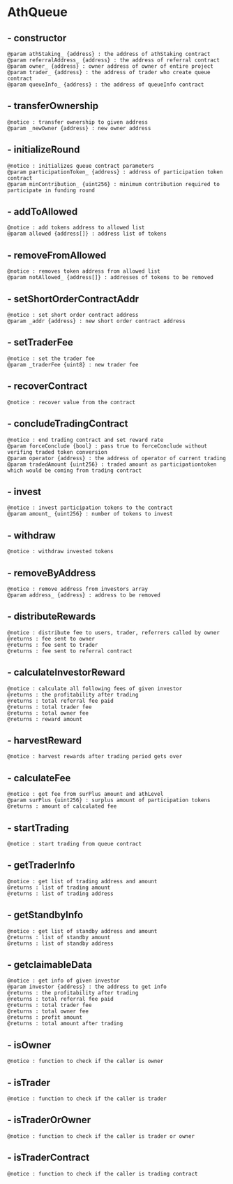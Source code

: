 # AthQueue

## - constructor

```
@param athStaking_ {address} : the address of athStaking contract
@param referralAddress_ {address} : the address of referral contract
@param owner_ {address} : owner address of owner of entire project
@param trader_ {address} : the address of trader who create queue contract
@param queueInfo_ {address} : the address of queueInfo contract
```

## - transferOwnership

```
@notice : transfer ownership to given address
@param _newOwner {address} : new owner address
```

## - initializeRound

```
@notice : initializes queue contract parameters
@param participationToken_ {address} : address of participation token contract
@param minContribution_ {uint256} : minimum contribution required to participate in funding round
```

## - addToAllowed

```
@notice : add tokens address to allowed list
@param allowed {address[]} : address list of tokens
```

## - removeFromAllowed

```
@notice : removes token address from allowed list
@param notAllowed_ {address[]} : addresses of tokens to be removed
```

## - setShortOrderContractAddr

```
@notice : set short order contract address
@param _addr {address} : new short order contract address
```

## - setTraderFee

```
@notice : set the trader fee
@param _traderFee {uint8} : new trader fee
```

## - recoverContract

```
@notice : recover value from the contract
```

## - concludeTradingContract

```
@notice : end trading contract and set reward rate
@param forceConclude {bool} : pass true to forceConclude without verifing traded token conversion
@param operator {address} : the address of operator of current trading
@param tradedAmount {uint256} : traded amount as participationtoken which would be coming from trading contract
```

## - invest

```
@notice : invest participation tokens to the contract
@param amount_ {uint256} : number of tokens to invest
```

## - withdraw

```
@notice : withdraw invested tokens
```

## - removeByAddress

```
@notice : remove address from investors array
@param address_ {address} : address to be removed
```

## - distributeRewards

```
@notice : distribute fee to users, trader, referrers called by owner
@returns : fee sent to owner
@returns : fee sent to trader
@returns : fee sent to referral contract
```

## - calculateInvestorReward

```
@notice : calculate all following fees of given investor
@returns : the profitability after trading
@returns : total referral fee paid
@returns : total trader fee
@returns : total owner fee
@returns : reward amount
```

## - harvestReward

```
@notice : harvest rewards after trading period gets over
```

## - calculateFee

```
@notice : get fee from surPlus amount and athLevel
@param surPlus {uint256} : surplus amount of participation tokens
@returns : amount of calculated fee
```

## - startTrading

```
@notice : start trading from queue contract
```

## - getTraderInfo

```
@notice : get list of trading address and amount
@returns : list of trading amount
@returns : list of trading address
```

## - getStandbyInfo

```
@notice : get list of standby address and amount
@returns : list of standby amount
@returns : list of standby address
```

## - getclaimableData

```
@notice : get info of given investor
@param investor {address} : the address to get info
@returns : the profitability after trading
@returns : total referral fee paid
@returns : total trader fee
@returns : total owner fee
@returns : profit amount
@returns : total amount after trading
```

## - isOwner

```
@notice : function to check if the caller is owner
```

## - isTrader

```
@notice : function to check if the caller is trader
```

## - isTraderOrOwner

```
@notice : function to check if the caller is trader or owner
```

## - isTraderContract

```
@notice : function to check if the caller is trading contract
```
